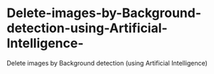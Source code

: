 # Delete-images-by-Background-detection-using-Artificial-Intelligence-
Delete images by Background detection (using Artificial Intelligence)
